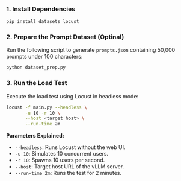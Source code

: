 
### 1. Install Dependencies

```bash
pip install datasets locust
```

### 2. Prepare the Prompt Dataset (Optinal)

Run the following script to generate `prompts.json` containing 50,000 prompts under 100 characters:

```bash
python dataset_prep.py
```

### 3. Run the Load Test

Execute the load test using Locust in headless mode:

```bash
locust -f main.py --headless \
       -u 10 -r 10 \
       --host <target host> \
       --run-time 2m
```

**Parameters Explained:**

- `--headless`: Runs Locust without the web UI.
- `-u 10`: Simulates 10 concurrent users.
- `-r 10`: Spawns 10 users per second.
- `--host`: Target host URL of the vLLM server.
- `--run-time 2m`: Runs the test for 2 minutes.
